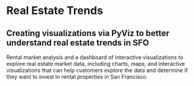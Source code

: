 # Real Estate Trends
## Creating visualizations via PyViz to better understand real estate trends in SFO

Rental market analysis and a dashboard of interactive visualizations to explore real estate market data, including charts, maps, and interactive visualizations that can help customers explore the data and determine if they want to invest in rental properties in San Francisco.
